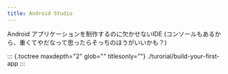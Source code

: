 ```yaml
---
title: Android Studio
---
```


Android アプリケーションを制作するのに欠かせないIDE
(コンソールもあるから、重くてやだなって思ったらそっちのほうがいいかも？)

::: {.toctree maxdepth="2" glob="" titlesonly=""}
./turorial/build-your-first-app
:::
